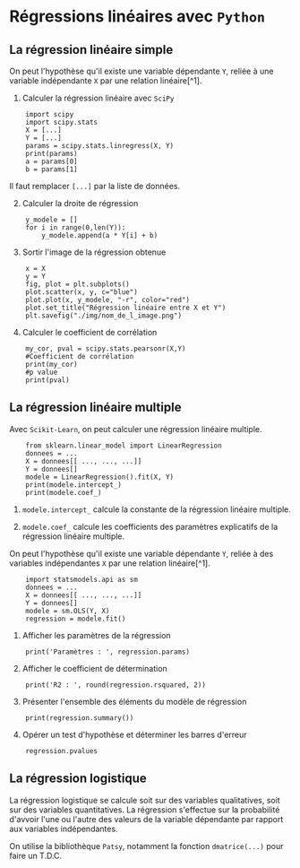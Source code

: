 # Régressions linéaires avec `Python`

## La régression linéaire simple

On peut l'hypothèse qu'il existe une variable dépendante `Y`, reliée à une variable indépendante `X` par une relation linéaire[^1].

1. Calculer la régression linéaire avec `SciPy`

```
    import scipy
    import scipy.stats
    X = [...]
    Y = [...]
    params = scipy.stats.linregress(X, Y)
    print(params)
    a = params[0]
    b = params[1]
```

Il faut remplacer `[...]` par la liste de données.

2. Calculer la droite de régression

```
    y_modele = []
    for i in range(0,len(Y)):
        y_modele.append(a * Y[i] + b)
```

3. Sortir l'image de la régression obtenue

```
    x = X
    y = Y
    fig, plot = plt.subplots()
    plot.scatter(x, y, c="blue")
    plot.plot(x, y_modele, "-r", color="red")
    plot.set_title("Régression linéaire entre X et Y")
    plt.savefig("./img/nom_de_l_image.png")
```

4. Calculer le coefficient de corrélation

```
    my_cor, pval = scipy.stats.pearsonr(X,Y)
    #Coefficient de corrélation 
    print(my_cor)
    #p value
    print(pval)
```

## La régression linéaire multiple

Avec `Scikit-Learn`, on peut calculer une régression linéaire multiple.

```
    from sklearn.linear_model import LinearRegression
    donnees = ...
    X = donnees[[ ..., ..., ...]]
    Y = donnees[]
    modele = LinearRegression().fit(X, Y)
    print(modele.intercept_)
    print(modele.coef_)
```

1. `modele.intercept_` calcule la constante de la régression linéaire multiple.

2. `modele.coef_` calcule les coefficients des paramètres explicatifs de la régression linéaire multiple.

On peut l'hypothèse qu'il existe une variable dépendante `Y`, reliée à des variables indépendantes `X` par une relation linéaire[^1].

```
    import statsmodels.api as sm
    donnees = ...
    X = donnees[[ ..., ..., ...]]
    Y = donnees[]
    modele = sm.OLS(Y, X)
    regression = modele.fit()
```

1. Afficher les paramètres de la régression

```
    print('Paramètres : ', regression.params)
```

2. Afficher le coefficient de détermination

```
    print('R2 : ', round(regression.rsquared, 2))
```

3. Présenter l'ensemble des éléments du modèle de régression

```
    print(regression.summary())
```

4. Opérer un test d'hypothèse et déterminer les barres d'erreur

```
    regression.pvalues
```

## La régression logistique

La régression logistique se calcule soit sur des variables qualitatives, soit sur des variables quantitatives. La régression s'effectue sur la probabilité d'avvoir l'une ou l'autre des valeurs de la variable dépendante par rapport aux variables indépendantes.

On utilise la bibliothèque `Patsy`, notamment la fonction `dmatrice(...)` pour faire un T.D.C.


